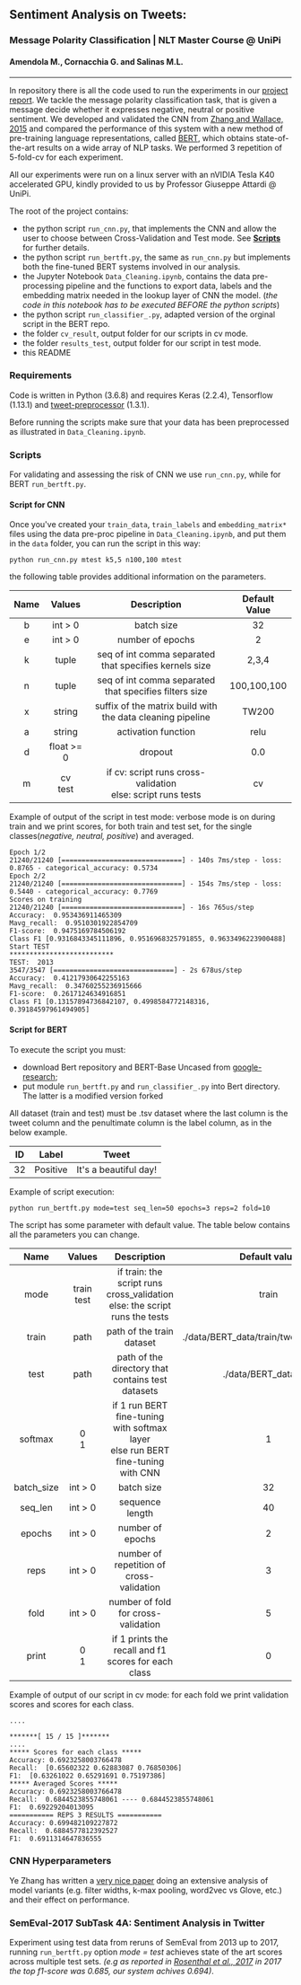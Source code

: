 ## Sentiment Analysis on Tweets:
### Message Polarity Classification | NLT Master Course @ UniPi
#### Amendola M., Cornacchia G. and Salinas M.L.
<hr>

In repository there is all the code used to run the experiments in our [project report](link/al/report). We tackle the message polarity classification task, that is given a message decide whether it expresses negative, neutral or positive sentiment. We developed and validated the CNN from [Zhang and Wallace, 2015](https://arxiv.org/pdf/1510.03820.pdf) and compared the performance of this system with a new method of pre-training language representations, called [BERT](https://github.com/google-research/bert), which obtains state-of-the-art results on a wide array of NLP tasks. We performed 3 repetition of 5-fold-cv for each experiment.

All our experiments were run on a linux server with an nVIDIA Tesla K40 accelerated GPU, kindly provided to us by Professor Giuseppe Attardi @ UniPi.

The root of the project contains:

 - the python script `run_cnn.py`, that implements the CNN and allow the user to choose between Cross-Validation and Test mode. See [**Scripts**](#sec_scripts) for further details. 
 - the python script `run_bertft.py`, the same as `run_cnn.py` but implements both the fine-tuned BERT systems involved in our analysis. 
 - the Jupyter Notebook `Data_Cleaning.ipynb`, contains the data pre-processing pipeline and the functions to export data, labels and the embedding matrix needed in the lookup layer of CNN the model. (*the code in this notebook has to be executed BEFORE the python scripts*)
 - the python script `run_classifier_.py`, adapted version of the orginal script in the BERT repo.
 - the folder `cv_result`, output folder for our scripts in cv mode.
 - the folder `results_test`, output folder for our script in test mode.
 - this README

### Requirements 
Code is written in Python (3.6.8) and requires Keras (2.2.4), Tensorflow (1.13.1) and [tweet-preprocessor](https://pypi.org/project/tweet-preprocessor/) (1.3.1).

Before running the scripts make sure that your data has been preprocessed as illustrated in `Data_Cleaning.ipynb`.

<a id="sec_scripts"></a>
### Scripts

For validating and assessing the risk of CNN we use `run_cnn.py`, while for BERT `run_bertft.py`.

#### Script for CNN

Once you've created your `train_data`, `train_labels` and `embedding_matrix*` files using the data pre-proc pipeline in `Data_Cleaning.ipynb`, and put them in the `data` folder, you can run the script in this way:

```
python run_cnn.py mtest k5,5 n100,100 mtest
```
the following table provides additional information on the parameters.

| <center>Name  | <center>Values  |<center> Description   | <center>Default Value   |
|:----: |:-------------:  |-------------------------------------------------------------------------------------  |------------------------------ |
| <center>b</center>  | <center>int > 0</center>  | <center> batch size </center>   | <center> 32 </center>   |
| <center>e </center> | <center>int > 0</center>  | <center> number of epochs </center>   | <center>2</center>  |
| <center>k </center> | <center>tuple </center> | <center> seq of int comma separated that specifies kernels size </center>   | <center>2,3,4</center>  |
| <center>n </center> | <center>tuple </center> | <center> seq of int comma separated that specifies filters size </center>   | <center>100,100,100</center>  |
| <center>x </center> | <center>string</center>   | <center> suffix of the matrix build with the data cleaning pipeline </center>   | <center>TW200</center>  |
| <center>a </center> | <center>string </center>  | <center> activation function </center>  | <center>relu</center>   |
| <center>d</center>  | <center>float >= 0</center>   | <center> dropout </center>  | <center>0.0</center>  |
| <center>m   </center>| <center>cv <br> test </center> | <center> if cv: script runs cross-validation <br> else: script runs tests</center>  | <center> cv </center>   |

Example of output of the script in test mode: verbose mode is on during train and we print scores, for both train and test set, for the single classes(*negative, neutral, positive*) and averaged.

```
Epoch 1/2
21240/21240 [==============================] - 140s 7ms/step - loss: 0.8765 - categorical_accuracy: 0.5734
Epoch 2/2
21240/21240 [==============================] - 154s 7ms/step - loss: 0.5440 - categorical_accuracy: 0.7769
Scores on training
21240/21240 [==============================] - 16s 765us/step
Accuracy:  0.953436911465309
Mavg_recall:  0.9510301922854709
F1-score:  0.9475169784506192
Class F1 [0.9316843345111896, 0.9516968325791855, 0.9633496223900488]
Start TEST
**************************
TEST:  2013
3547/3547 [==============================] - 2s 678us/step
Accuracy:  0.41217930642255163
Mavg_recall:  0.34760255236915666
F1-score:  0.2617124634916851
Class F1 [0.13157894736842107, 0.4998584772148316, 0.39184597961494905]
```

#### Script for BERT

To execute the script you must:
* download Bert repository and BERT-Base Uncased from [google-research](https://github.com/google-research/bert);
* put module `run_bertft.py` and `run_classifier_.py` into Bert directory. The latter is a modified version forked 
 
All dataset (train and test) must be .tsv dataset where the last column is the tweet column and the penultimate column is the label column, as in the below example.

| ID  | Label   | Tweet   |
|:--: |:--------: |:---------------------:  |
| 32  | Positive  | It's a beautiful day!   |


Example of script execution: 

```
python run_bertft.py mode=test seq_len=50 epochs=3 reps=2 fold=10
```

The script has some parameter with default value. The table below contains all the parameters you can change.

|  <center>  Name   </center>   | <center>  Values   </center>  |                                                      <center>   Description </center>                                                       |    <center>    Default value    </center>       |
|:----------: |:----------: |:------------------------------------------------------------------------------------------------------------------------: |:---------------------------:  |
|   <center> mode   </center>   |<center>train<br>test </center>  | <center>if train: the script runs cross_validation <br>  else: the script runs the tests                                      |       <center>     train </center>              |
|   <center> train   </center>  | <center>   path  </center>    | <center>path of the train dataset </center>                                                                                                 |  <center>  ./data/BERT_data/train/tweet_train_df.tsv   </center>    |
|  <center>  test   </center>   |   <center> path  </center>    | <center>path of the directory that contains test datasets  </center>                                                                        |        <center>    ./data/BERT_data/test   </center>          |
|  <center> softmax  </center>  |<center>0<br>1   </center>   | <center>if 1 run BERT fine-tuning with softmax layer <br> else run BERT fine-tuning with CNN </center>   |          <center>    1    </center>           |
|<center> batch_size </center>  | <center>  int > 0  </center>  | <center>batch size   </center>                                                                                                              |            <center>  32    </center>          |
|  <center> seq_len </center>   | <center>  int > 0   </center>| <center>sequence length</center>                                                                                                             |             <center> 40  </center>            |
|  <center> epochs  </center>   | <center>  int > 0  </center>  | <center>number of epochs  </center>                                                                                                         |           <center>   2   </center>            |
|  <center>  reps   </center>   | <center>  int > 0  </center>  | <center>number of repetition of cross-validation   </center>                                                                                |          <center>    3  </center>             |
|   <center> fold   </center>   | <center>  int > 0  </center>  | <center>number of fold for cross-validation </center>                                                                                       |          <center>    5   </center>            |
|  <center> print  </center>  |<center>0<br>1   </center>   | <center>if 1 prints the recall and f1 scores for each class  </center>  |          <center>    0    </center> |

Example of output of our script in cv mode: for each fold we print validation scores and scores for each class.

```
....

*******[ 15 / 15 ]*******
....
***** Scores for each class *****
Accuracy: 0.6923258003766478
Recall:  [0.65602322 0.62883087 0.76850306]
F1:  [0.63261022 0.65291691 0.75197386]
***** Averaged Scores *****
Accuracy: 0.6923258003766478
Recall:  0.6844523855748061 ---- 0.6844523855748061
F1:  0.69229204013095
=========== REPS 3 RESULTS ===========
Accuracy: 0.699482109227872
Recall:  0.6884577812392527
F1:  0.6911314647836555
```

### CNN Hyperparameters
Ye Zhang has written a [very nice paper](http://arxiv.org/abs/1510.03820) doing an extensive analysis of model variants (e.g. filter widths, k-max pooling, word2vec vs Glove, etc.) and their effect on performance.

### SemEval-2017 SubTask 4A: Sentiment Analysis in Twitter

Experiment using test data from reruns of SemEval from 2013 up to 2017, running `run_bertft.py` option *mode = test* achieves state of the art scores across multiple test sets. *(e.g as reported in [Rosenthal et al., 2017](http://alt.qcri.org/semeval2017/task4/data/uploads/semeval2017-task4.pdf) in 2017 the top f1-score was 0.685, our system achives 0.694)*.

